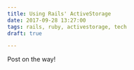 ```yaml
---
title: Using Rails' ActiveStorage
date: 2017-09-28 13:27:00
tags: rails, ruby, activestorage, tech
draft: true

---
```


Post on the way!
